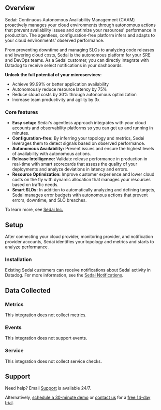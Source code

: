 
## Overview

Sedai: Continuous Autonomous Availability Management (CAAM) proactively manages your cloud environments through autonomous actions that prevent availability issues and optimize your resources' performance in production. The agentless, configuration-free platform infers and adapts to your cloud environments' observed performance.

From preventing downtime and managing SLOs to analyzing code releases and lowering cloud costs, Sedai is the autonomous platform for your SRE and DevOps teams. As a Sedai customer, you can directly integrate with Datadog to receive select notifications in your dashboards.

**Unlock the full potential of your microservices:**
* Achieve 99.99% or better application availability
* Autonomously reduce resource latency by 75%
* Reduce cloud costs by 30% through autonomous optimization
* Increase team productivity and agility by 3x

### Core features

* **Easy setup:** Sedai's agentless approach integrates with your cloud accounts and observability platforms so you can get up and running in minutes.
* **Configuration-free:** By inferring your topology and metrics, Sedai leverages them to detect signals based on observed performance.
* **Autonomous Availability:** Prevent issues and ensure the highest levels of availability with autonomous actions.
* **Release Intelligence:** Validate release performance in production in real-time with smart scorecards that assess the quality of your deployments and analyze deviations in latency and errors.
* **Resource Optimization:** Improve customer experience and lower cloud costs on the fly with dynamic allocation that manages your resources based on traffic needs.
* **Smart SLOs:** In addition to automatically analyzing and defining targets, Sedai manages error budgets with autonomous actions that prevent errors, downtime, and SLO breaches.

To learn more, see [Sedai Inc.][1]

## Setup

After connecting your cloud provider, monitoring provider, and notification provider accounts, Sedai identifies your topology and metrics and starts to analyze performance.

### Installation

Existing Sedai customers can receive notifications about Sedai activity in Datadog. For more information, see the [Sedai Notifications][6].

## Data Collected

### Metrics

This integration does not collect metrics.

### Events

This integration does not support events.

### Service

This integration does not collect service checks.

## Support

Need help? Email [Support][3] is available 24/7.

Alternatively, [schedule a 30-minute demo][2] or [contact us][5] for a [free 14-day trial][2].


[1]: https://www.sedai.io
[2]: https://calendly.com/sedai/sedai-demo
[3]: mailto:support@sedai.io
[4]: https://sedai.gitbook.io/sedai/
[5]: mailto:contact@sedai.io
[6]: https://sedai.gitbook.io/sedai/sedai-user-guide/controls/notifications
